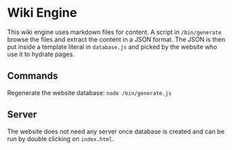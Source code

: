 # Wiki Engine

This wiki engine uses markdown files for content.
A script in `/bin/generate` browse the files and extract the content in a JSON format. The JSON is then put inside a template literal in `database.js` and picked by the website who use it to hydrate pages.

## Commands

Regenerate the website database: `node /bin/generate.js`

## Server

The website does not need any server once database is created and can be run by double clicking on `index.html`.
